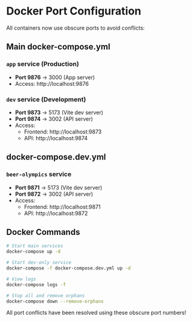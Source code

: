 # Docker Port Configuration

All containers now use obscure ports to avoid conflicts:

## Main docker-compose.yml

### `app` service (Production)
- **Port 9876** → 3000 (App server)
- Access: http://localhost:9876

### `dev` service (Development)
- **Port 9873** → 5173 (Vite dev server)
- **Port 9874** → 3002 (API server)
- Access: 
  - Frontend: http://localhost:9873
  - API: http://localhost:9874

## docker-compose.dev.yml

### `beer-olympics` service
- **Port 9871** → 5173 (Vite dev server)
- **Port 9872** → 3002 (API server)
- Access:
  - Frontend: http://localhost:9871
  - API: http://localhost:9872

## Docker Commands

```bash
# Start main services
docker-compose up -d

# Start dev-only service
docker-compose -f docker-compose.dev.yml up -d

# View logs
docker-compose logs -f

# Stop all and remove orphans
docker-compose down --remove-orphans
```

All port conflicts have been resolved using these obscure port numbers!